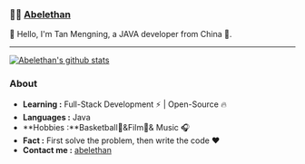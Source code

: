 ###  :man_technologist:  [Abelethan](https://www.abelethan.icu)

👋 Hello, I'm Tan Mengning, a JAVA developer from China 🚀. 

---------------------------------------------------------------------------------------------------------------------------------------------------------------------------------

[![Abelethan's github stats](https://github-readme-stats.vercel.app/api?username=Abelethan&show_icons=true&title_color=fff&icon_color=79ff97&text_color=9f9f9f&bg_color=151515)](https://github.com/Abelethan)


### About

-  **Learning :** Full-Stack Development :zap: | Open-Source :fire:    
-  **Languages :** Java
-  **Hobbies :**Basketball🏀&Film:cinema:& Music :headphones:
-  **Fact :** First solve the problem, then write the code :heart:
-  **Contact me :** [abelethan](mailto:abelethan@126.com)
